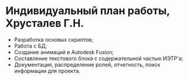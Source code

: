 # Индивидуальный план работы, Хрусталев Г.Н.

- Разработка основых скриптов;
- Работа с БД;
- Создание анимаций в Autodesk Fusion;
- Составление текстового блока с содержательной частью ИЭТР'а;
- Документация, распределение ролей, отчетность, поиск информации для проекта.